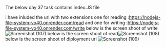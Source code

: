 The below day 37 task contains index.JS file

i have inluded the url with two extensions 
one for reading :https://nodejs-file-system-vo40.onrender.com/read
and one for writing :https://nodejs-file-system-vo40.onrender.com/write
below is the screen shoot of write![Screenshot (107)](https://github.com/arun2352000/NodeJS-File-System/assets/141598450/e916b2b0-581e-4298-9fe1-00f68f7f9904)
below is the screen shoot of read![Screenshot (108)](https://github.com/arun2352000/NodeJS-File-System/assets/141598450/0ebb4afa-3359-43bf-9838-18fc137a5d15)
below is the screen shoot of diployment url ![Screenshot (109)](https://github.com/arun2352000/NodeJS-File-System/assets/141598450/00cb4cbd-500a-4a67-925d-c9c66010bae2)
